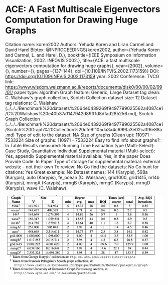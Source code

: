 # ACE: A Fast Multiscale Eigenvectors Computation for Drawing Huge Graphs

Citation name: koren2002
Authors: Yehuda Koren and Liran Carmel and David Harel
Bibtex: @INPROCEEDINGS{koren2002, author={Yehuda Koren and Carmel, L. and Harel, D.}, booktitle={IEEE Symposium on Information Visualization, 2002. INFOVIS 2002.}, title={ACE: a fast multiscale eigenvectors computation for drawing huge graphs}, year={2002}, volume={}, number={}, pages={137-144}, doi={10.1109/INFVIS.2002.1173159}}
DOI: https://doi.org/10.1109/INFVIS.2002.1173159
year: 2002
Conference: TVCG
link: https://www.wisdom.weizmann.ac.il/reports/documents/disk0/00/00/02/99/01/
paper type: algorithm
Graph feature: Generic, Large
Dataset tag clean: C. Walshaw's graph collection, Scotch Collection
dataset size: 12
Dataset tag relations: C. Walshaw (../../../Benchmark%20datasets%2064e0439269f9497799025562a4087ce1/C%20Walshaw%20e40b37a1147942d89ff1d8dfad285256.md), Scotch Graph Collection (../../../Benchmark%20datasets%2064e0439269f9497799025562a4087ce1/Scotch%20Graph%20Collection%20cfe6f105da3a4c699fa3e02ca1f6e88a.md)
Type of edit to the dataset: NA
Size of graphs (Clean up): 110971 - 7533224
Size of graphs: 110971 - 7533224
Easy to find info about graphs?: In Table
Results measured: Running Time
Evaluation type (Multi-Select): Case Study, Quantitative Individual
Supplemental material (Multi-select): Yes, appendix
Supplemental material available: Yes, in the paper
Does Provide Code: In Paper
Type of storage for supplemental material: external website - not their own
To review: No
Go find the datasets: No
Go hunt for citations: Yes
Great example: No
Dataset names: 144 (Karypis), 598a (Karypis), auto (Karypis), fe_ocean (C. Walshaw), grid1000, grid1415, m14b (Karypis), mrngA (Karypis), mrngB (Karypis), mrngC (Karypis), mrngD (Karypis), wave (C. Walshaw)

![Untitled](ACE%20A%20Fast%20Multiscale%20Eigenvectors%20Computation%20for%205e8de72ea8d0436babf760ca379cc457/Untitled.png)
